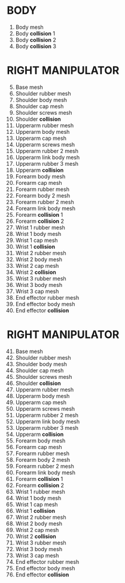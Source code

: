 # BODY
1. Body mesh
2. Body **collision** 1
3. Body **collision** 2
4. Body **collision** 3

# RIGHT MANIPULATOR
5. Base mesh
6. Shoulder rubber mesh
7. Shoulder body mesh
8. Shoulder cap mesh
9.  Shoulder screws mesh
10. Shoulder **collision**
11. Upperarm rubber mesh
12. Upperarm body mesh
13. Upperarm cap mesh
14. Upperarm screws mesh
15. Upperarm rubber 2 mesh
16. Upperarm link body mesh
17. Upperarm rubber 3 mesh
18. Upperarm **collision**
19. Forearm body mesh
20. Forearm cap mesh
21. Forearm rubber mesh
22. Forearm body 2 mesh
23. Forearm rubber 2 mesh
24. Forearm link body mesh
25. Forearm **collision** 1
26. Forearm **collision** 2
27. Wrist 1 rubber mesh
28. Wrist 1 body mesh
29. Wrist 1 cap mesh
30. Wrist 1 **collision**
31. Wrist 2 rubber mesh
32. Wrist 2 body mesh
33. Wrist 2 cap mesh
34. Wrist 2 **collision**
35. Wrist 3 rubber mesh
36. Wrist 3 body mesh
37. Wrist 3 cap mesh
38. End effector rubber mesh
39. End effector body mesh
40. End effector **collision**
    
# RIGHT MANIPULATOR
41. Base mesh
42. Shoulder rubber mesh
43. Shoulder body mesh
44. Shoulder cap mesh
45. Shoulder screws mesh
46. Shoulder **collision**
47. Upperarm rubber mesh
48. Upperarm body mesh
49. Upperarm cap mesh
50. Upperarm screws mesh
51. Upperarm rubber 2 mesh
52. Upperarm link body mesh
53. Upperarm rubber 3 mesh
54. Upperarm **collision**
55. Forearm body mesh
56. Forearm cap mesh
57. Forearm rubber mesh
58. Forearm body 2 mesh
59. Forearm rubber 2 mesh
60. Forearm link body mesh
61. Forearm **collision** 1
62. Forearm **collision** 2
63. Wrist 1 rubber mesh
64. Wrist 1 body mesh
65. Wrist 1 cap mesh
66. Wrist 1 **collision**
67. Wrist 2 rubber mesh
68. Wrist 2 body mesh
69. Wrist 2 cap mesh
70. Wrist 2 **collision**
71. Wrist 3 rubber mesh
72. Wrist 3 body mesh
73. Wrist 3 cap mesh
74. End effector rubber mesh
75. End effector body mesh
76. End effector **collision**